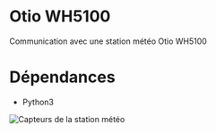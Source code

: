 # Otio WH5100
Communication avec une station météo Otio WH5100

# Dépendances
 * Python3

![Capteurs de la station météo](https://nuage.van-elstraete.net/apps/gallery/s/BgXcmy8dbbybock)
